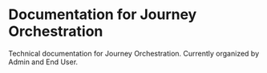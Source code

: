 # Documentation for Journey Orchestration

Technical documentation for Journey Orchestration. Currently organized by Admin and End User.

